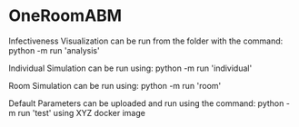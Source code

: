 # OneRoomABM

Infectiveness Visualization can be run from the folder with the command: python -m run 'analysis'

Individual Simulation can be run using: python -m run 'individual'

Room Simulation can be run using: python -m run 'room'

Default Parameters can be uploaded and run using the command:
python -m run 'test' using XYZ docker image

